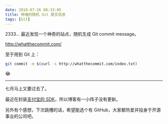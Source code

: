 ```yaml
---
date: 2018-07-26 08:33:05
title: 特喵的随机 Git 提交信息
tags: [Git]
---
```


2333... 最近发现一个神奇的站点，随机生成 Git commit message。

<http://whatthecommit.com/>

至于用到 Git 上：

```bash
git commit -m $(curl -s http://whatthecommit.com/index.txt)
```

😂

-----

七月马上又要过去了。

最近在封装[支付宝的 SDK](https://github.com/wi1dcard/alipay-sdk-php)，所以博客有一小阵子没有更新。

另外有个感想，下次跳槽的话，希望能选个有 GitHub，大家都热爱并投身于开源事业的公司吧。
